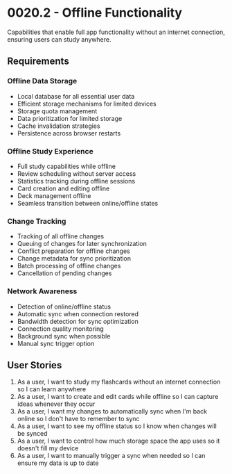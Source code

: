 # 0020.2 - Offline Functionality

Capabilities that enable full app functionality without an internet connection, ensuring users can study anywhere.

## Requirements

### Offline Data Storage
- Local database for all essential user data
- Efficient storage mechanisms for limited devices
- Storage quota management
- Data prioritization for limited storage
- Cache invalidation strategies
- Persistence across browser restarts

### Offline Study Experience
- Full study capabilities while offline
- Review scheduling without server access
- Statistics tracking during offline sessions
- Card creation and editing offline
- Deck management offline
- Seamless transition between online/offline states

### Change Tracking
- Tracking of all offline changes
- Queuing of changes for later synchronization
- Conflict preparation for offline changes
- Change metadata for sync prioritization
- Batch processing of offline changes
- Cancellation of pending changes

### Network Awareness
- Detection of online/offline status
- Automatic sync when connection restored
- Bandwidth detection for sync optimization
- Connection quality monitoring
- Background sync when possible
- Manual sync trigger option

## User Stories

1. As a user, I want to study my flashcards without an internet connection so I can learn anywhere
2. As a user, I want to create and edit cards while offline so I can capture ideas whenever they occur
3. As a user, I want my changes to automatically sync when I'm back online so I don't have to remember to sync
4. As a user, I want to see my offline status so I know when changes will be synced
5. As a user, I want to control how much storage space the app uses so it doesn't fill my device
6. As a user, I want to manually trigger a sync when needed so I can ensure my data is up to date
